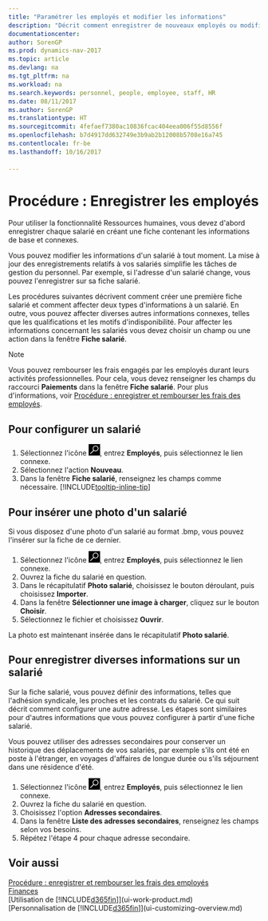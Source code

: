 ```yaml
---
title: "Paramétrer les employés et modifier les informations"
description: "Décrit comment enregistrer de nouveaux employés ou modifier les informations concernant ceux existants."
documentationcenter: 
author: SorenGP
ms.prod: dynamics-nav-2017
ms.topic: article
ms.devlang: na
ms.tgt_pltfrm: na
ms.workload: na
ms.search.keywords: personnel, people, employee, staff, HR
ms.date: 08/11/2017
ms.author: SorenGP
ms.translationtype: HT
ms.sourcegitcommit: 4fefaef7380ac10836fcac404eea006f55d8556f
ms.openlocfilehash: b7d4917dd632749e3b9ab2b12008b5708e16a745
ms.contentlocale: fr-be
ms.lasthandoff: 10/16/2017

---
```

# <a name="how-to-register-employees"></a>Procédure : Enregistrer les employés
Pour utiliser la fonctionnalité Ressources humaines, vous devez d'abord enregistrer chaque salarié en créant une fiche contenant les informations de base et connexes.

Vous pouvez modifier les informations d'un salarié à tout moment. La mise à jour des enregistrements relatifs à vos salariés simplifie les tâches de gestion du personnel. Par exemple, si l'adresse d'un salarié change, vous pouvez l'enregistrer sur sa fiche salarié.

Les procédures suivantes décrivent comment créer une première fiche salarié et comment affecter deux types d'informations à un salarié. En outre, vous pouvez affecter diverses autres informations connexes, telles que les qualifications et les motifs d'indisponibilité. Pour affecter les informations concernant les salariés vous devez choisir un champ ou une action dans la fenêtre **Fiche salarié**.

> [!NOTE]  
> Vous pouvez rembourser les frais engagés par les employés durant leurs activités professionnelles. Pour cela, vous devez renseigner les champs du raccourci **Paiements** dans la fenêtre **Fiche salarié**. Pour plus d'informations, voir [Procédure : enregistrer et rembourser les frais des employés](finance-how-record-reimburse-employee-expenses.md).

## <a name="to-set-up-an-employee"></a>Pour configurer un salarié
1. Sélectionnez l'icône ![Page ou état pour la recherche](media/ui-search/search_small.png "icône Page ou état pour la recherche"), entrez **Employés**, puis sélectionnez le lien connexe.
2. Sélectionnez l'action **Nouveau**.
3. Dans la fenêtre **Fiche salarié**, renseignez les champs comme nécessaire. [!INCLUDE[tooltip-inline-tip](includes/tooltip-inline-tip_md.md)]

## <a name="to-insert-a-picture-of-an-employee"></a>Pour insérer une photo d'un salarié
Si vous disposez d'une photo d'un salarié au format .bmp, vous pouvez l'insérer sur la fiche de ce dernier.

1. Sélectionnez l'icône ![Page ou état pour la recherche](media/ui-search/search_small.png "icône Page ou état pour la recherche"), entrez **Employés**, puis sélectionnez le lien connexe.
2. Ouvrez la fiche du salarié en question.
3. Dans le récapitulatif **Photo salarié**, choisissez le bouton déroulant, puis choisissez **Importer**.
4. Dans la fenêtre **Sélectionner une image à charger**, cliquez sur le bouton **Choisir**.
5. Sélectionnez le fichier et choisissez **Ouvrir**.

La photo est maintenant insérée dans le récapitulatif **Photo salarié**.

## <a name="to-register-various-information-about-an-employee"></a>Pour enregistrer diverses informations sur un salarié
Sur la fiche salarié, vous pouvez définir des informations, telles que l'adhésion syndicale, les proches et les contrats du salarié. Ce qui suit décrit comment configurer une autre adresse. Les étapes sont similaires pour d'autres informations que vous pouvez configurer à partir d'une fiche salarié.

Vous pouvez utiliser des adresses secondaires pour conserver un historique des déplacements de vos salariés, par exemple s'ils ont été en poste à l'étranger, en voyages d'affaires de longue durée ou s'ils séjournent dans une résidence d'été.

1. Sélectionnez l'icône ![Page ou état pour la recherche](media/ui-search/search_small.png "icône Page ou état pour la recherche"), entrez **Employés**, puis sélectionnez le lien connexe.
2. Ouvrez la fiche du salarié en question.
3. Choisissez l'option **Adresses secondaires**.
4. Dans la fenêtre **Liste des adresses secondaires**, renseignez les champs selon vos besoins.
5. Répétez l'étape 4 pour chaque adresse secondaire.

## <a name="see-also"></a>Voir aussi
[Procédure : enregistrer et rembourser les frais des employés](finance-how-record-reimburse-employee-expenses.md)  
[Finances](finance.md)  
[Utilisation de [!INCLUDE[d365fin](includes/d365fin_md.md)]](ui-work-product.md)  
[Personnalisation de [!INCLUDE[d365fin](includes/d365fin_md.md)]](ui-customizing-overview.md)

